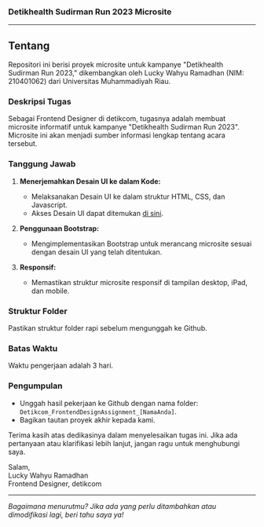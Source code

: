 ### Detikhealth Sudirman Run 2023 Microsite

---

## Tentang
Repositori ini berisi proyek microsite untuk kampanye "Detikhealth Sudirman Run 2023," dikembangkan oleh Lucky Wahyu Ramadhan (NIM: 210401062) dari Universitas Muhammadiyah Riau.

### Deskripsi Tugas
Sebagai Frontend Designer di detikcom, tugasnya adalah membuat microsite informatif untuk kampanye "Detikhealth Sudirman Run 2023". Microsite ini akan menjadi sumber informasi lengkap tentang acara tersebut.

### Tanggung Jawab
1. **Menerjemahkan Desain UI ke dalam Kode:**
   - Melaksanakan Desain UI ke dalam struktur HTML, CSS, dan Javascript.
   - Akses Desain UI dapat ditemukan [di sini](link_desain_UI).

2. **Penggunaan Bootstrap:**
   - Mengimplementasikan Bootstrap untuk merancang microsite sesuai dengan desain UI yang telah ditentukan.

3. **Responsif:**
   - Memastikan struktur microsite responsif di tampilan desktop, iPad, dan mobile.

### Struktur Folder
Pastikan struktur folder rapi sebelum mengunggah ke Github.

### Batas Waktu
Waktu pengerjaan adalah 3 hari.

### Pengumpulan
- Unggah hasil pekerjaan ke Github dengan nama folder: `Detikcom_FrontendDesignAssignment_[NamaAnda]`.
- Bagikan tautan proyek akhir kepada kami.

Terima kasih atas dedikasinya dalam menyelesaikan tugas ini. Jika ada pertanyaan atau klarifikasi lebih lanjut, jangan ragu untuk menghubungi saya.

Salam,  
Lucky Wahyu Ramadhan  
Frontend Designer, detikcom

---
*Bagaimana menurutmu? Jika ada yang perlu ditambahkan atau dimodifikasi lagi, beri tahu saya ya!*
